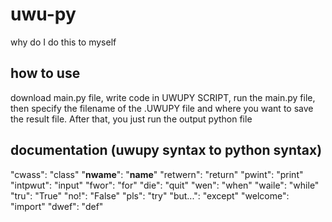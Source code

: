 # uwu-py
why do I do this to myself

## how to use
download main.py file, write code in UWUPY SCRIPT, run the main.py file, then specify the filename of the .UWUPY file and where you want to save the result file. After that, you just run the output python file

## documentation (uwupy syntax to python syntax)

"cwass": "class"
"__nwame__": "__name__"
"retwern": "return"
"pwint": "print"
"intpwut": "input"
"fwor": "for"
"die": "quit"
"wen": "when"
"waile": "while"
"tru": "True"
"no!": "False"
"pls": "try"
"but...": "except"
"welcome": "import"
"dwef": "def"
